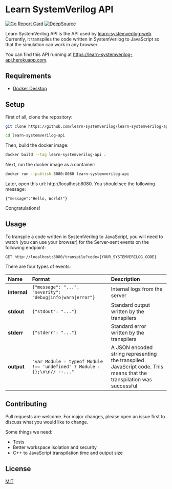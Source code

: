 # Learn SystemVerilog API
[![Go Report Card](https://goreportcard.com/badge/github.com/learn-systemverilog/learn-systemverilog-api)](https://goreportcard.com/report/github.com/learn-systemverilog/learn-systemverilog-api)
[![DeepSource](https://deepsource.io/gh/learn-systemverilog/learn-systemverilog-api.svg/?label=active+issues&token=mjKw9zrb9k0KlMHUmAHtlFIe)](https://deepsource.io/gh/learn-systemverilog/learn-systemverilog-api/?ref=repository-badge)

Learn SystemVerilog API is the API used by [learn-systemverilog-web](https://github.com/learn-systemverilog/learn-systemverilog-web). Currently, it transpiles the code written in SystemVerilog to JavaScript so that the simulation can work in any browser.

You can find this API running at https://learn-systemverilog-api.herokuapp.com.

## Requirements
- [Docker Desktop](https://www.docker.com/products/docker-desktop)

## Setup
First of all, clone the repository:
```bash
git clone https://github.com/learn-systemverilog/learn-systemverilog-api.git

cd learn-systemverilog-api
```

Then, build the docker image:
```bash
docker build --tag learn-systemverilog-api .
```

Next, run the docker image as a container:
```bash
docker run --publish 8080:8080 learn-systemverilog-api
```

Later, open this url: http://localhost:8080. You should see the following message:
```
{"message":"Hello, World!"}
```
Congratulations!

## Usage
To transpile a code written in SystemVerilog to JavaScript, you will need to watch (you can use your browser) for the Server-sent events on the following endpoint:
```
GET http://localhost:8080/transpile?code={YOUR_SYSTEMVERILOG_CODE}
```

There are four types of events:

| Name | Format | Description |
|:-----|:-------|:------------|
| **internal** | `{"message": "...", "severity": "debug\|info\|warn\|error"}` | Internal logs from the server |
| **stdout** | `{"stdout": "..."}` | Standard output written by the transpilers |
| **stderr** | `{"stderr": "..."}` | Standard error written by the transpilers |
| **output** | `"var Module = typeof Module !== 'undefined' ? Module : {};\n\n// --..."` | A JSON encoded string representing the transpiled JavaScript code. This means that the transpilation was successful |

## Contributing
Pull requests are welcome. For major changes, please open an issue first to discuss what you would like to change.

Some things we need:
- Tests
- Better workspace isolation and security
- C++ to JavaScript transpilation time and output size

## License
[MIT](https://github.com/learn-systemverilog/learn-systemverilog-api/blob/main/LICENSE)
